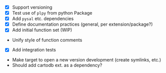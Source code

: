 * [x] Support versioning
* [x] Test use of `plpy` from python Package
* [x] Add `pysal` etc. dependencies
* [x] Define documentation practices (general, per extension/package?)
* [x] Add initial function set (WIP)
* Unify style of function comments
* [x] Add integration tests
* Make target to open a new version development (create symlinks, etc.)
* Should add cartodb ext. as a dependency?
